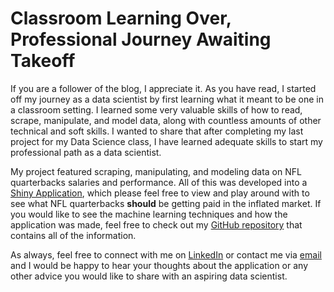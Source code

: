 # Classroom Learning Over, Professional Journey Awaiting Takeoff

If you are a follower of the blog, I appreciate it. As you have read, I started off my journey as a data scientist by first learning what it meant to be one in a classroom setting. I learned some very valuable skills of how to read, scrape, manipulate, and model data, along with countless amounts of other technical and soft skills. I wanted to share that after completing my last project for my Data Science class, I have learned adequate skills to start my professional path as a data scientist. 

My project featured scraping, manipulating, and modeling data on NFL quarterbacks salaries and performance. All of this was developed into a [Shiny Application](https://3foak4-eric-warren.shinyapps.io/Predicting_NFL_QBs_Salaries_by_Performance/), which please feel free to view and play around with to see what NFL quarterbacks **should** be getting paid in the inflated market. If you would like to see the machine learning techniques and how the application was made, feel free to check out my [GitHub repository](https://github.com/ericwarren9/ST-558-Project-4) that contains all of the information.

As always, feel free to connect with me on [LinkedIn](https://www.linkedin.com/in/eric-warren-960037203/) or contact me via [email](mailto:ericwarren09@yahoo.com) and I would be happy to hear your thoughts about the application or any other advice you would like to share with an aspiring data scientist.
